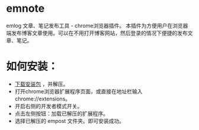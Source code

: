 # emnote

emlog 文章、笔记发布工具 - chrome浏览器插件。
本插件为方便用户在浏览器端发布博客文章使用。可以在不用打开博客网站，然后登录的情况下便捷的发布文章、笔记。

# 如何安装：

- [下载安装包](https://github.com/emlog/empost/releases/download/v0.0.2/empost.zip) ，并解压。
- 打开chrome浏览器扩展程序页面，或直接在地址栏输入chrome://extensions。
- 开启右侧的开发者模式开关。
- 点击左侧按钮：加载已解压的扩展程序。
- 选择已解压的 empost 文件夹。即可安装成功。